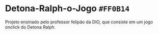 # Detona-Ralph-o-Jogo `#FF0B14`
Projeto ensinado pelo professor felipão da DIO, que consiste em um jogo onclick do Detona Ralph.
